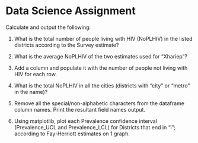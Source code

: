 # Data Science  Assignment

Calculate and output the following:

1) What is the total number of people living with HIV (NoPLHIV) in the listed districts according to the Survey estimate?

2) What is the average NoPLHIV of the two estimates used for “Xhariep”?

3) Add a column and populate it with the number of people not living with HIV for each row.

4) What is the total NoPLHIV in all the cities (districts with “city” or “metro” in the name)? 

5) Remove all the special/non-alphabetic characters from the dataframe column names. Print the resultant field names output. 

6) Using matplotlib, plot each Prevalence confidence interval (Prevalence_UCL and Prevalence_LCL) for Districts that end in “i”; according to Fay-Herriott estimates on 1 graph. 

